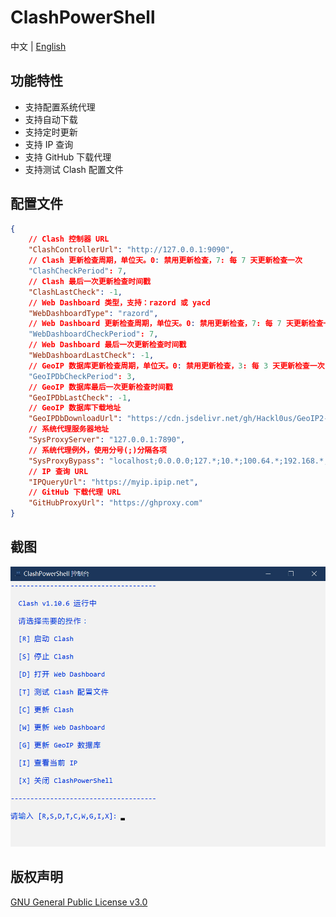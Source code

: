# ClashPowerShell

中文 | [English](README.md) 

## 功能特性

- 支持配置系统代理
- 支持自动下载
- 支持定时更新
- 支持 IP 查询
- 支持 GitHub 下载代理
- 支持测试 Clash 配置文件

## 配置文件

```json
{
    // Clash 控制器 URL
    "ClashControllerUrl": "http://127.0.0.1:9090",
    // Clash 更新检查周期，单位天。0: 禁用更新检查，7: 每 7 天更新检查一次
    "ClashCheckPeriod": 7,
    // Clash 最后一次更新检查时间戳
    "ClashLastCheck": -1,
    // Web Dashboard 类型，支持：razord 或 yacd
    "WebDashboardType": "razord",
    // Web Dashboard 更新检查周期，单位天。0: 禁用更新检查，7: 每 7 天更新检查一次
    "WebDashboardCheckPeriod": 7,
    // Web Dashboard 最后一次更新检查时间戳
    "WebDashboardLastCheck": -1,
    // GeoIP 数据库更新检查周期，单位天。0: 禁用更新检查，3: 每 3 天更新检查一次
    "GeoIPDbCheckPeriod": 3,
    // GeoIP 数据库最后一次更新检查时间戳
    "GeoIPDbLastCheck": -1,
    // GeoIP 数据库下载地址
    "GeoIPDbDownloadUrl": "https://cdn.jsdelivr.net/gh/Hackl0us/GeoIP2-CN@release/Country.mmdb",
    // 系统代理服务器地址
    "SysProxyServer": "127.0.0.1:7890",
    // 系统代理例外，使用分号(;)分隔各项
    "SysProxyBypass": "localhost;0.0.0.0;127.*;10.*;100.64.*;192.168.*;<local>",
    // IP 查询 URL
    "IPQueryUrl": "https://myip.ipip.net",
    // GitHub 下载代理 URL
    "GitHubProxyUrl": "https://ghproxy.com"
}
```

## 截图

![main-menu](screenshots/main-menu-cn.jpg)

## 版权声明

[GNU General Public License v3.0](LICENSE)
